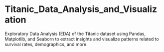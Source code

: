 # Titanic_Data_Analysis_and_Visualization
Exploratory Data Analysis (EDA) of the Titanic dataset using Pandas, Matplotlib, and Seaborn to extract insights and visualize patterns related to survival rates, demographics, and more.
